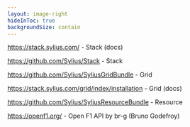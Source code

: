 ```yaml
---
layout: image-right
hideInToc: true
backgroundSize: contain
---
```


https://stack.sylius.com/ - Stack (docs)

https://github.com/Sylius/Stack  - Stack 

https://github.com/Sylius/SyliusGridBundle  - Grid

https://stack.sylius.com/grid/index/installation  - Grid (docs)

https://github.com/Sylius/SyliusResourceBundle - Resource

https://openf1.org/ - Open F1 API by br-g (Bruno Godefroy)